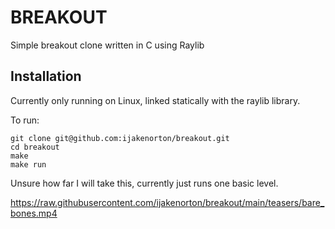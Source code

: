 # BREAKOUT

Simple breakout clone written in C using Raylib

## Installation

Currently only running on Linux, linked statically with the raylib library.

To run:
```
git clone git@github.com:ijakenorton/breakout.git
cd breakout
make
make run
```

Unsure how far I will take this, currently just runs one basic level.

https://raw.githubusercontent.com/ijakenorton/breakout/main/teasers/bare_bones.mp4
